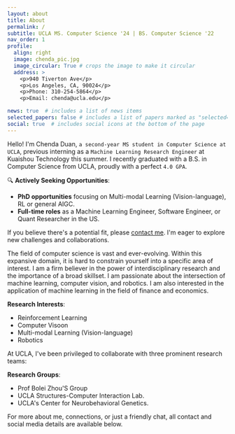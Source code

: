 ```yaml
---
layout: about
title: About
permalink: /
subtitle: UCLA MS. Computer Science '24 | BS. Computer Science '22
nav_order: 1
profile:
  align: right
  image: chenda_pic.jpg
  image_circular: True # crops the image to make it circular
  address: >
    <p>940 Tiverton Ave</p>
    <p>Los Angeles, CA, 90024</p>
    <p>Phone: 310-254-5864</p>
    <p>Email: chenda@ucla.edu</p>

news: true  # includes a list of news items
selected_papers: false # includes a list of papers marked as "selected={true}"
social: true  # includes social icons at the bottom of the page
---
```

Hello! I'm Chenda Duan, `a second-year MS student in Computer Science at UCLA`, previous interning as a `Machine Learning Research Engineer` at Kuaishou Technology this summer. I recently graduated with a B.S. in Computer Science from UCLA, proudly with a perfect `4.0 GPA`.

🔍 **Actively Seeking Opportunities**:
- **PhD opportunities** focusing on Multi-modal Learning (Vision-language), RL or general AIGC.
- **Full-time roles** as a Machine Learning Engineer, Software Engineer, or Quant Researcher in the US.

If you believe there's a potential fit, please [contact me](mailto:chenda@ucla.edu). I'm eager to explore new challenges and collaborations.

The field of computer science is vast and ever-evolving. Within this expansive domain, it is hard to constrain yourself into a specific area of interest. I am a firm believer in the power of interdisciplinary research and the importance of a broad skillset. I am passionate about the intersection of machine learning, computer vision, and robotics. I am also interested in the application of machine learning in the field of finance and economics.

**Research Interests**:
- Reinforcement Learning
- Computer Visoon
- Multi-modal Learning (Vision-language)
- Robotics

At UCLA, I've been privileged to collaborate with three prominent research teams:

**Research Groups**:
- Prof Bolei Zhou'S Group
- UCLA Structures-Computer Interaction Lab.
- UCLA's Center for Neurobehavioral Genetics.



For more about me, connections, or just a friendly chat, all contact and social media details are available below.





